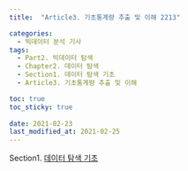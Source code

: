 ```yaml
---
title:  "Article3. 기초통계량 추출 및 이해 2213"

categories:
  - 빅데이터 분석 기사
tags: 
  - Part2. 빅데이터 탐색
  - Chapter2. 데이터 탐색
  - Section1. 데이터 탐색 기초
  - Article3. 기초통계량 추출 및 이해

toc: true
toc_sticky: true
 
date: 2021-02-23
last_modified_at: 2021-02-25
---
```


Section1. [데이터 탐색 기초]()